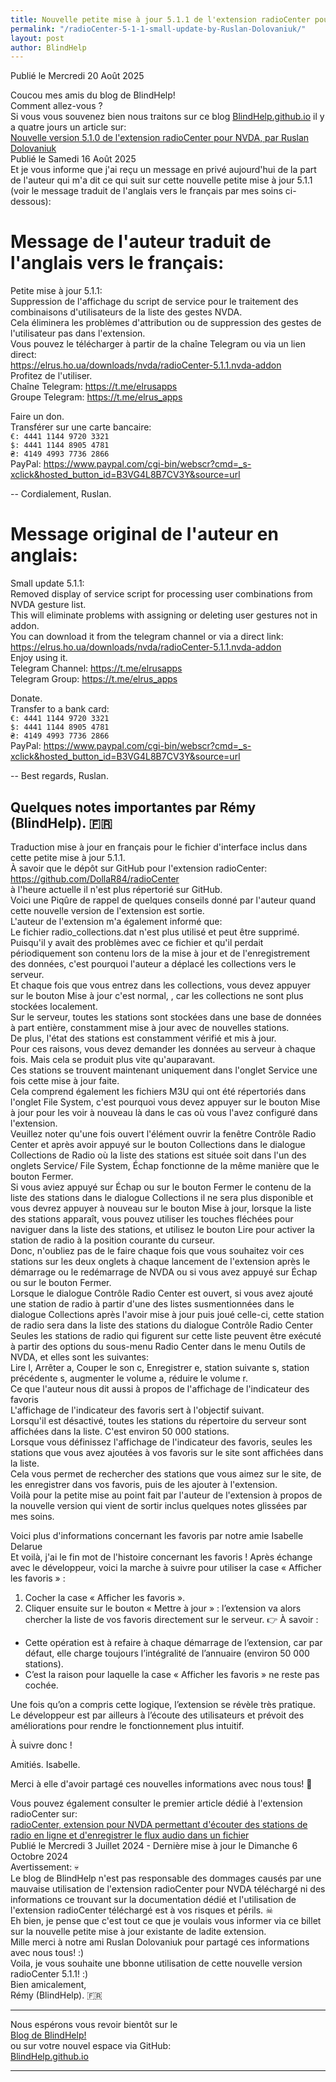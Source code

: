 ```yaml
---
title: Nouvelle petite mise à jour 5.1.1 de l'extension radioCenter pour NVDA, par Ruslan Dolovaniuk
permalink: "/radioCenter-5-1-1-small-update-by-Ruslan-Dolovaniuk/"
layout: post
author: BlindHelp
---
```


<footer>Publié le Mercredi 20 Août 2025</footer>


Coucou mes amis du blog de BlindHelp!    
Comment allez-vous ?    
Si vous vous souvenez bien nous traitons sur ce blog [BlindHelp.github.io](https://blindhelp.github.io) il y a quatre jours un article sur:    
[Nouvelle version 5.1.0 de l'extension radioCenter pour NVDA, par Ruslan Dolovaniuk](https://blindhelp.github.io/radioCenter-5-1-0-update-by-Ruslan-Dolovaniuk/)    
Publié le Samedi 16 Août 2025    
Et je vous informe que j'ai reçu un message en privé aujourd'hui de la part de l'auteur qui m'a dit ce qui suit sur cette nouvelle petite mise à jour 5.1.1 (voir le message traduit de l'anglais vers le français par mes soins ci-dessous):    

# Message de l'auteur traduit de l'anglais vers le français:
Petite mise à jour 5.1.1:    
Suppression de l'affichage du script de service pour le traitement des combinaisons d'utilisateurs de la liste des gestes NVDA.    
Cela éliminera les problèmes d'attribution ou de suppression des gestes de l'utilisateur pas dans l'extension.    
Vous pouvez le télécharger à partir de la chaîne Telegram ou via un lien direct:    
<https://elrus.ho.ua/downloads/nvda/radioCenter-5.1.1.nvda-addon>    
Profitez de l'utiliser.    
Chaîne Telegram: <https://t.me/elrusapps>    
Groupe Telegram: <https://t.me/elrus_apps>    

Faire un don.    
Transférer sur une carte bancaire:     
`€: 4441 1144 9720 3321`    
`$: 4441 1144 8905 4781`    
`₴: 4149 4993 7736 2866`    
PayPal: <https://www.paypal.com/cgi-bin/webscr?cmd=_s-xclick&hosted_button_id=B3VG4L8B7CV3Y&source=url>    

--
Cordialement, Ruslan.     

# Message original de l'auteur en anglais:
<span lang="en">Small update 5.1.1:</span>    
<span lang="en">Removed display of service script for processing user combinations from NVDA gesture list.</span>    
<span lang="en">This will eliminate problems with assigning or deleting user gestures not in addon.</span>    
<span lang="en">You can download it from the telegram channel or via a direct link:</span>    
<span lang="en"><https://elrus.ho.ua/downloads/nvda/radioCenter-5.1.1.nvda-addon></span>    
<span lang="en">Enjoy using it.</span>    
<span lang="en">Telegram Channel: <https://t.me/elrusapps></span>    
<span lang="en">Telegram Group: <https://t.me/elrus_apps></span>    

<span lang="en">Donate.</span>    
<span lang="en">Transfer to a bank card:</span>    
<span lang="en">`€: 4441 1144 9720 3321`</span>    
<span lang="en">`$: 4441 1144 8905 4781`</span>    
<span lang="en">`₴: 4149 4993 7736 2866`</span>    
<span lang="en">PayPal: <https://www.paypal.com/cgi-bin/webscr?cmd=_s-xclick&hosted_button_id=B3VG4L8B7CV3Y&source=url></span>

--
<span lang="en">Best regards, Ruslan.</span>    

## Quelques notes importantes par Rémy (BlindHelp). 🇫🇷
Traduction mise à jour en français pour le fichier d'interface inclus dans cette petite mise à jour 5.1.1.    
À savoir que  le dépôt sur GitHub pour l'extension radioCenter:    
<https://github.com/DollaR84/radioCenter>    
à l'heure actuelle il n'est plus répertorié sur GitHub.    
Voici une Piqûre de rappel de quelques conseils donné par l'auteur quand cette nouvelle version de l'extension est sortie.    
L'auteur de l'extension m'a également informé que:    
Le fichier radio_collections.dat n'est plus utilisé et peut être supprimé.    
Puisqu'il y avait des problèmes avec ce fichier et qu'il perdait périodiquement son contenu lors de la mise à jour et de l'enregistrement des données, c'est pourquoi l'auteur a déplacé les collections vers le serveur.    
Et chaque fois que vous entrez dans les collections, vous devez appuyer sur le bouton Mise à jour  c'est normal, , car les collections ne sont plus stockées localement.    
Sur le serveur, toutes les stations sont stockées dans une base de données à part entière, constamment mise à jour avec de nouvelles stations.    
De plus, l'état des stations est constamment vérifié et mis à jour.    
Pour ces raisons, vous devez demander les données au serveur à chaque fois. Mais cela se produit plus vite qu'auparavant.    
Ces stations se trouvent maintenant uniquement dans l'onglet Service une fois cette mise à jour faite.    
Cela comprend également les fichiers M3U qui ont été répertoriés dans l'onglet File System, c'est pourquoi vous devez appuyer sur le bouton Mise à jour  pour les voir à nouveau là dans le cas où vous l'avez configuré dans l'extension.    
Veuillez noter qu'une fois ouvert l'élément ouvrir la fenêtre Contrôle Radio Center et après avoir appuyé sur le bouton Collections dans le dialogue  Collections de Radio où la liste des stations est située soit dans l'un des onglets Service/  File System, Échap fonctionne de la même manière que le bouton Fermer.    
Si vous aviez appuyé sur Échap ou sur le bouton Fermer le contenu de la liste des stations dans le dialogue  Collections  il ne sera plus disponible et vous devrez appuyer à nouveau sur le bouton Mise à jour, lorsque la liste des stations  apparaît, vous pouvez utiliser les touches fléchées pour naviguer dans la liste des stations, et utilisez le bouton Lire  pour activer la station de radio à la position courante du curseur.    
Donc, n'oubliez pas de le faire chaque fois que vous souhaitez voir ces stations sur les deux onglets à chaque lancement de l'extension après le démarrage ou le redémarrage  de NVDA ou si vous avez appuyé sur Échap ou sur le bouton Fermer.    
Lorsque  le dialogue Contrôle Radio Center est ouvert, si vous avez ajouté une station de radio  à partir d'une des listes susmentionnées dans le dialogue  Collections après l'avoir mise à jour puis joué celle-ci, cette station de radio sera dans la liste des stations du dialogue Contrôle Radio Center    
Seules les stations de radio qui figurent sur cette liste peuvent être exécuté à partir des options du sous-menu Radio Center dans le menu Outils de NVDA, et elles sont les suivantes:    
Lire l, Arrêter a, Couper le son c, Enregistrer e, station suivante s, station précédente s, augmenter le volume a, réduire le volume r.    
Ce que l'auteur nous dit aussi à propos de l'affichage de l'indicateur des favoris    
L'affichage de l'indicateur des favoris sert à l'objectif suivant.    
Lorsqu'il est désactivé, toutes les stations du répertoire du serveur sont affichées dans la liste. C'est environ 50 000 stations.    
Lorsque vous définissez l'affichage de l'indicateur des favoris, seules les stations que vous avez ajoutées à vos favoris sur le site sont affichées dans la liste.    
Cela vous permet de rechercher des stations que vous aimez sur le site, de les enregistrer dans vos favoris, puis de les ajouter à l'extension.    
Voilà pour la petite mise au point fait par l'auteur de l'extension  à propos de la nouvelle version qui vient de sortir inclus quelques notes glissées par mes soins.    

Voici plus d'informations concernant les favoris par notre amie Isabelle Delarue    
Et voilà, j'ai le fin mot de l'histoire concernant les favoris ! Après échange avec le développeur, voici la marche à suivre pour utiliser la case « Afficher les favoris » :    
1. Cocher la case « Afficher les favoris ».
2. Cliquer ensuite sur le bouton « Mettre à jour » : l’extension va alors chercher la liste de vos favoris directement sur le serveur.
👉 À savoir :    
* Cette opération est à refaire à chaque démarrage de l’extension, car par défaut, elle charge toujours l’intégralité de l’annuaire (environ 50 000 stations).
* C’est la raison pour laquelle la case « Afficher les favoris » ne reste pas cochée.

Une fois qu’on a compris cette logique, l’extension se révèle très pratique. Le développeur est par ailleurs à l’écoute des utilisateurs et prévoit des améliorations pour rendre le fonctionnement plus intuitif.    

À suivre donc !    

Amitiés. Isabelle.    

Merci à elle d'avoir partagé ces nouvelles informations avec nous tous! 💏    

Vous pouvez également consulter le premier article dédié à l'extension radioCenter sur:    
[radioCenter, extension pour NVDA permettant d'écouter des stations de radio en ligne et d'enregistrer le flux audio dans un fichier](https://blindhelp.github.io/radioCenter/)    
Publié le Mercredi 3 Juillet 2024 - Dernière mise à jour le Dimanche 6 Octobre 2024    
Avertissement: 💀    
Le blog de BlindHelp n'est pas responsable des dommages causés par une mauvaise utilisation de l'extension radioCenter  pour NVDA téléchargé ni des informations ce trouvant sur la documentation dédié et l'utilisation de l'extension radioCenter téléchargé est à vos risques et périls. ☠   
Eh bien, je pense que c'est tout ce que je voulais vous informer via ce billet sur la nouvelle petite mise à jour existante de ladite extension.    
Mille merci à notre ami <span lang="uk">Ruslan Dolovaniuk</span> pour partagé ces informations avec nous tous! :)    
Voila, je vous souhaite une bbonne utilisation de cette nouvelle version radioCenter 5.1.1! :)    
Bien amicalement,    
Rémy (BlindHelp). 🇫🇷    

---

Nous espérons vous revoir bientôt sur le      
[Blog de BlindHelp!](http://blindhelp.blogspot.fr/)                    
ou sur  votre nouvel espace via GitHub:                     
[BlindHelp.github.io](https://blindhelp.github.io)                    

---